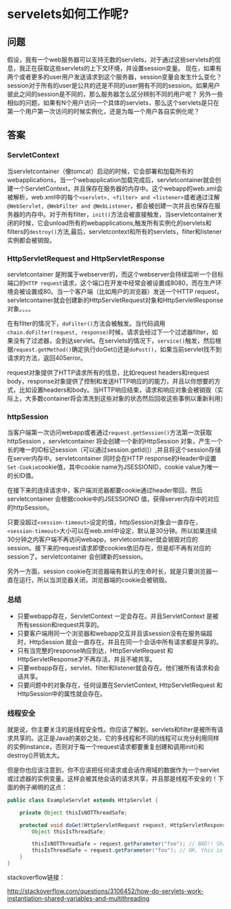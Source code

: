 # servelets如何工作呢?

## 问题

假设，我有一个web服务器可以支持无数的servlets，对于通过这些servlets的信息，我正在获取这些servlets的上下文环境，并设置session变量。
现在，如果有两个或者更多的user用户发送请求到这个服务器，session变量会发生什么变化？session对于所有的user是公共的还是不同的user拥有不同的session。如果用户彼此之间的session是不同的，那么服务器怎么区分辨别不同的用户呢？
另外一些相似的问题，如果有N个用户访问一个具体的servlets，那么这个servlets是只在第一个用户第一次访问的时候实例化，还是为每一个用户各自实例化呢？

## 答案

### ServletContext

当servletcontainer（像tomcat）启动的时候，它会部署和加载所有的webapplications，当一个webapplication加载完成后，servletcontainer就会创建一个ServletContext，并且保存在服务器的内存中。这个webapp的web.xml会被解析，web.xml中的每个```<servlet>, <filter> and <listener>```或者通过注解```@WebServlet, @WebFilter and @WebListener```，都会被创建一次并且也保存在服务器的内存中。对于所有filter，```init()```方法会被直接触发，当servletcontainer关闭的时候，它会unload所有的webapplications,触发所有实例化的servlets和filters的```destroy()```方法,最后，servletcontext和所有的servlets，filter和listener实例都会被销毁。

### HttpServletRequest and HttpServletResponse

servletcontainer 是附属于webserver的，而这个webserver会持续监听一个目标端口的```HTTP request```请求，这个端口在开发中经常会被设置成8080，而在生产环境会被设置成80。当一个客户端（比如用户的浏览器）发送一个HTTP request，servletcontainer就会创建新的HttpServletRequest对象和HttpServletResponse对象。。。。

在有filter的情况下，```doFilter()```方法会被触发。当代码调用```chain.doFilter(request, response)```时候，请求会经过下一个过滤器filter，如果没有了过滤器，会到达servlet。在servlets的情况下，```service()```触发，然后根据```request.getMethod()```确定执行doGet()还是```doPost()```，如果当前servlet找不到请求的方法，返回405error。

request对象提供了HTTP请求所有的信息，比如request headers和request body，response对象提供了控制和发送HTTP响应的的能力，并且以你想要的方式，比如设置headers和body。当HTTP响应结束，请求和响应对象会被销毁（实际上，大多数container将会清洗到这些对象的状态然后回收这些事例以重新利用）

### httpSession

当客户端第一次访问webapp或者通过```request.getSession()```方法第一次获取httpSession
，servletcontainer 将会创建一个新的HttpSession 对象，产生一个长的唯一的ID标记session（可以通过session.getId()）,并且将这个session存储在server内存中。servletcontainer 同时会在HTTP response的Header中设置```Set-Cookie```cookie值，其中cookie name为JSESSIONID，cookie value为唯一的长ID值。

在接下来的连续请求中，客户端浏览器都要cookie通过header带回，然后servletcontainer 会根据cookie中的JSESSIONID 值，获得server内存中的对应的httpSession。

只要没超过```<session-timeout>```设定的值，httpSession对象会一直存在，```<session-timeout>```大小可以在web.xml中设定，默认是30分钟。所以如果连续30分钟之内客户端不再访问webapp，servletcontainer就会销毁对应的session。接下来的request请求即使cookies依旧存在，但是却不再有对应的session了。servletcontainer 会创建新的session。

另外一方面，session cookie在浏览器端有默认的生命时长，就是只要浏览器一直在运行，所以当浏览器关闭，浏览器端的cookie会被销毁。

### 总结

- 只要webapp存在，ServletContext 一定会存在。并且ServletContext 是被所有session和request共享的。
- 只要客户端用同一个浏览器和webapp交互并且该session没有在服务端超时，HttpSession 就会一直存在。并且在同一个会话中所有请求都是共享的。
- 只有当完整的response响应到达，HttpServletRequest 和 HttpServletResponse才不再存活，并且不被共享。
- 只要webapp存在，servlet、filter和listener就会存在。他们被所有请求和会话共享。
- 只要问题中的对象存在，任何设置在ServletContext, HttpServletRequest 和 HttpSession中的属性就会存在。

### 线程安全

就是说，你主要关注的是线程安全性。你应该了解到，servlets和filter是被所有请求共享的。这正是Java的美妙之处，它的多线程和不同的线程可以充分利用同样的实例instance，否则对于每一个request请求都要重复创建和调用init()和destroy()开销太大。

但是你也应该注意到，你不应该把任何请求或会话作用域的数据作为一个servlet或过滤器的实例变量。这样会被其他会话的请求共享，并且那是线程不安全的！下面的例子阐明的这点：

```java
public class ExampleServlet extends HttpServlet {

    private Object thisIsNOTThreadSafe;

    protected void doGet(HttpServletRequest request, HttpServletResponse response) throws ServletException, IOException {
        Object thisIsThreadSafe;

        thisIsNOTThreadSafe = request.getParameter("foo"); // BAD!! Shared among all requests!
        thisIsThreadSafe = request.getParameter("foo"); // OK, this is thread safe.
    } 
}
```

stackoverflow链接：

<http://stackoverflow.com/questions/3106452/how-do-servlets-work-instantiation-shared-variables-and-multithreading>
